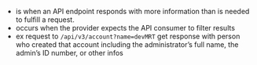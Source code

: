 - is when an API endpoint responds with more information than is needed to fulfill a request.
- occurs when the provider expects the API consumer to filter results
- ex request to `/api/v3/account?name=devMRT` get response with person who created that account including the administrator’s full name, the admin’s ID number, or other infos